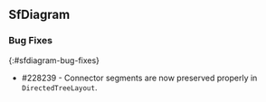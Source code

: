 ## SfDiagram

### Bug Fixes
{:#sfdiagram-bug-fixes}

* \#228239 - Connector segments are now preserved properly in `DirectedTreeLayout`.
